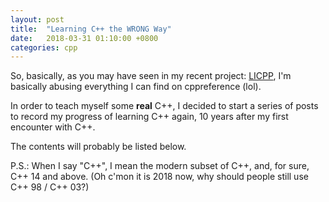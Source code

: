 ```yaml
---
layout: post
title:  "Learning C++ the WRONG Way"
date:   2018-03-31 01:10:00 +0800
categories: cpp
---
```


So, basically, as you may have seen in my recent project: [LICPP](https://github.com/Z-Shang/LICPP),
I'm basically abusing everything I can find on cppreference (lol).

In order to teach myself some **real** C++, I decided to start a series of posts to record my progress
of learning C++ again, 10 years after my first encounter with C++.

The contents will probably be listed below.

P.S.: When I say "C++", I mean the modern subset of C++, and, for sure, C++ 14 and above. (Oh c'mon it
is 2018 now, why should people still use C++ 98 / C++ 03?)

